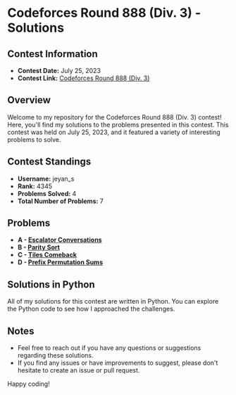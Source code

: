 # Codeforces Round 888 (Div. 3) - Solutions

## Contest Information

- **Contest Date:** July 25, 2023
- **Contest Link:** [Codeforces Round 888 (Div. 3)](https://codeforces.com/contest/1851)

## Overview

Welcome to my repository for the Codeforces Round 888 (Div. 3) contest! Here, you'll find my solutions to the problems presented in this contest. This contest was held on July 25, 2023, and it featured a variety of interesting problems to solve.

## Contest Standings

- **Username:** jeyan_s
- **Rank:** 4345
- **Problems Solved:** 4
- **Total Number of Problems:** 7

## Problems

- **A - [Escalator Conversations](https://codeforces.com/contest/1851/problem/A)**
- **B - [Parity Sort](https://codeforces.com/contest/1851/problem/B)**
- **C - [Tiles Comeback](https://codeforces.com/contest/1851/problem/C)**
- **D - [Prefix Permutation Sums](https://codeforces.com/contest/1851/problem/D)**

## Solutions in Python

All of my solutions for this contest are written in Python. You can explore the Python code to see how I approached the challenges.

## Notes

- Feel free to reach out if you have any questions or suggestions regarding these solutions.
- If you find any issues or have improvements to suggest, please don't hesitate to create an issue or pull request.

Happy coding!
